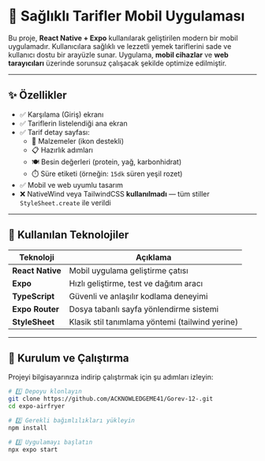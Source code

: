# 🥗 Sağlıklı Tarifler Mobil Uygulaması

Bu proje, **React Native + Expo** kullanılarak geliştirilen modern bir mobil uygulamadır. Kullanıcılara sağlıklı ve lezzetli yemek tariflerini sade ve kullanıcı dostu bir arayüzle sunar. Uygulama, **mobil cihazlar** ve **web tarayıcıları** üzerinde sorunsuz çalışacak şekilde optimize edilmiştir.

---

## ✨ Özellikler

- ✅ Karşılama (Giriş) ekranı  
- ✅ Tariflerin listelendiği ana ekran  
- ✅ Tarif detay sayfası:
  - 🧂 Malzemeler (ikon destekli)
  - 📋 Hazırlık adımları
  - 🍽️ Besin değerleri (protein, yağ, karbonhidrat)
  - ⏱️ Süre etiketi (örneğin: `15dk` süren yeşil rozet)
- ✅ Mobil ve web uyumlu tasarım
- ❌ NativeWind veya TailwindCSS **kullanılmadı** — tüm stiller `StyleSheet.create` ile verildi

---

## 🧩 Kullanılan Teknolojiler

| Teknoloji         | Açıklama                                         |
|-------------------|--------------------------------------------------|
| **React Native**  | Mobil uygulama geliştirme çatısı                |
| **Expo**          | Hızlı geliştirme, test ve dağıtım aracı         |
| **TypeScript**    | Güvenli ve anlaşılır kodlama deneyimi           |
| **Expo Router**   | Dosya tabanlı sayfa yönlendirme sistemi         |
| **StyleSheet**    | Klasik stil tanımlama yöntemi (tailwind yerine) |

---

## 🚀 Kurulum ve Çalıştırma

Projeyi bilgisayarınıza indirip çalıştırmak için şu adımları izleyin:

```bash
# 1️⃣ Depoyu klonlayın
git clone https://github.com/ACKNOWLEDGEME41/Gorev-12-.git
cd expo-airfryer

# 2️⃣ Gerekli bağımlılıkları yükleyin
npm install

# 3️⃣ Uygulamayı başlatın
npx expo start
